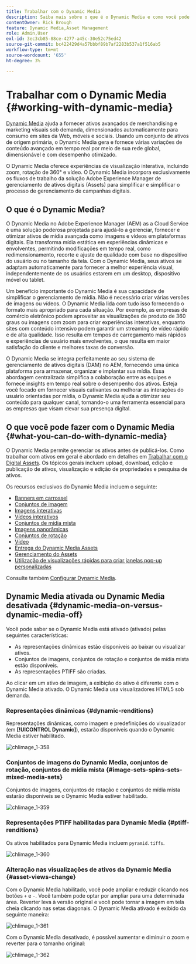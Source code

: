 ```yaml
---
title: Trabalhar com o Dynamic Media
description: Saiba mais sobre o que é o Dynamic Media e como você pode usá-lo para fornecer ativos para consumo na Web, em dispositivos móveis e em sites sociais.
contentOwner: Rick Brough
feature: Dynamic Media,Asset Management
role: Admin,User
exl-id: 3ec3cb85-88ce-4277-a45c-30e52c75ed42
source-git-commit: bc422429d4a57bbbf89b7af2283b537a1f516ab5
workflow-type: tm+mt
source-wordcount: '655'
ht-degree: 3%

---
```


# Trabalhar com o Dynamic Media {#working-with-dynamic-media}

[Dynamic Media](https://business.adobe.com/br/products/experience-manager/assets/dynamic-media.html) ajuda a fornecer ativos avançados de merchandising e marketing visuais sob demanda, dimensionados automaticamente para consumo em sites da Web, móveis e sociais. Usando um conjunto de ativos de origem primária, o Dynamic Media gera e fornece várias variações de conteúdo avançado em tempo real por meio de sua rede global, dimensionável e com desempenho otimizado.

O Dynamic Media oferece experiências de visualização interativa, incluindo zoom, rotação de 360° e vídeo. O Dynamic Media incorpora exclusivamente os fluxos de trabalho da solução Adobe Experience Manager de gerenciamento de ativos digitais (Assets) para simplificar e simplificar o processo de gerenciamento de campanhas digitais.

<!-- 
>[!NOTE]
>
>A Community article is available on [Working with Adobe Experience Manager and Dynamic Media](https://helpx.adobe.com/experience-manager/using/aem_dynamic_media.html). 
-->

## O que é o Dynamic Media?

O Dynamic Media no Adobe Experience Manager (AEM) as a Cloud Service é uma solução poderosa projetada para ajudá-lo a gerenciar, fornecer e otimizar ativos de mídia avançada como imagens e vídeos em plataformas digitais. Ela transforma mídia estática em experiências dinâmicas e envolventes, permitindo modificações em tempo real, como redimensionamento, recorte e ajuste de qualidade com base no dispositivo do usuário ou no tamanho da tela. Com o Dynamic Media, seus ativos se adaptam automaticamente para fornecer a melhor experiência visual, independentemente de os usuários estarem em um desktop, dispositivo móvel ou tablet.

Um benefício importante do Dynamic Media é sua capacidade de simplificar o gerenciamento de mídia. Não é necessário criar várias versões de imagens ou vídeos. O Dynamic Media lida com tudo isso fornecendo o formato mais apropriado para cada situação. Por exemplo, as empresas de comércio eletrônico podem aproveitar as visualizações de produto de 360 graus ou imagens com zoom para criar experiências interativas, enquanto sites com conteúdo intensivo podem garantir um streaming de vídeo rápido e de alta qualidade. Isso resulta em tempos de carregamento mais rápidos e experiências de usuário mais envolventes, o que resulta em maior satisfação do cliente e melhores taxas de conversão.

O Dynamic Media se integra perfeitamente ao seu sistema de gerenciamento de ativos digitais (DAM) no AEM, fornecendo uma única plataforma para armazenar, organizar e implantar sua mídia. Essa abordagem centralizada simplifica a colaboração entre as equipes e fornece insights em tempo real sobre o desempenho dos ativos. Esteja você focado em fornecer visuais cativantes ou melhorar as interações do usuário orientadas por mídia, o Dynamic Media ajuda a otimizar seu conteúdo para qualquer canal, tornando-o uma ferramenta essencial para as empresas que visam elevar sua presença digital.

## O que você pode fazer com o Dynamic Media {#what-you-can-do-with-dynamic-media}

O Dynamic Media permite gerenciar os ativos antes de publicá-los. Como trabalhar com ativos em geral é abordado em detalhes em [Trabalhar com o Digital Assets](/help/assets/manage-digital-assets.md). Os tópicos gerais incluem upload, download, edição e publicação de ativos, visualização e edição de propriedades e pesquisa de ativos.

Os recursos exclusivos do Dynamic Media incluem o seguinte:

* [Banners em carrossel](carousel-banners.md)
* [Conjuntos de imagem](image-sets.md)
* [Imagens interativas](interactive-images.md)
* [Vídeos interativos](interactive-videos.md)
* [Conjuntos de mídia mista](mixed-media-sets.md)
* [Imagens panorâmicas](panoramic-images.md)
* [Conjuntos de rotação](spin-sets.md)
* [Vídeo](video.md)
* [Entrega do Dynamic Media Assets](delivering-dynamic-media-assets.md)
* [Gerenciamento do Assets](managing-assets.md)
* [Utilização de visualizações rápidas para criar janelas pop-up personalizadas](custom-pop-ups.md)

Consulte também [Configurar Dynamic Media](administering-dynamic-media.md).

<!-- 

OBSOLETE UNTIL INTEGRATING SCENE7 TOPIC GETS A MAJOR UPDATE
>[!NOTE]
>
>To understand the differences between using Dynamic Media and integrating Dynamic Media Classic with AEM, see [Dynamic Media Classic integration versus Dynamic Media](/help/sites-cloud/administering/integrating-scene7.md#aem-scene-integration-versus-dynamic-media).

-->

## Dynamic Media ativada ou Dynamic Media desativada {#dynamic-media-on-versus-dynamic-media-off}

Você pode saber se o Dynamic Media está ativado (ativado) pelas seguintes características:

* As representações dinâmicas estão disponíveis ao baixar ou visualizar ativos.
* Conjuntos de imagens, conjuntos de rotação e conjuntos de mídia mista estão disponíveis.
* As representações PTIFF são criadas.

Ao clicar em um ativo de imagem, a exibição do ativo é diferente com o Dynamic Media ativado. O Dynamic Media usa visualizadores HTML5 sob demanda.

### Representações dinâmicas {#dynamic-renditions}

Representações dinâmicas, como imagem e predefinições do visualizador (em **[!UICONTROL Dynamic]**), estarão disponíveis quando o Dynamic Media estiver habilitado.

![chlimage_1-358](assets/chlimage_1-358.png)

### Conjuntos de imagens do Dynamic Media, conjuntos de rotação, conjuntos de mídia mista {#image-sets-spins-sets-mixed-media-sets}

Conjuntos de imagens, conjuntos de rotação e conjuntos de mídia mista estarão disponíveis se o Dynamic Media estiver habilitado.

![chlimage_1-359](assets/chlimage_1-359.png)

### Representações PTIFF habilitadas para Dynamic Media {#ptiff-renditions}

Os ativos habilitados para Dynamic Media incluem `pyramid.tiffs`.

![chlimage_1-360](assets/chlimage_1-360.png)

### Alteração nas visualizações de ativos da Dynamic Media {#asset-views-change}

Com o Dynamic Media habilitado, você pode ampliar e reduzir clicando nos botões `+` e `-`. Você também pode optar por ampliar para uma determinada área. Reverter leva à versão original e você pode tornar a imagem em tela cheia clicando nas setas diagonais. O Dynamic Media ativado é exibido da seguinte maneira:

![chlimage_1-361](assets/chlimage_1-361.png)

Com o Dynamic Media desativado, é possível aumentar e diminuir o zoom e reverter para o tamanho original:

![chlimage_1-362](assets/chlimage_1-362.png)
